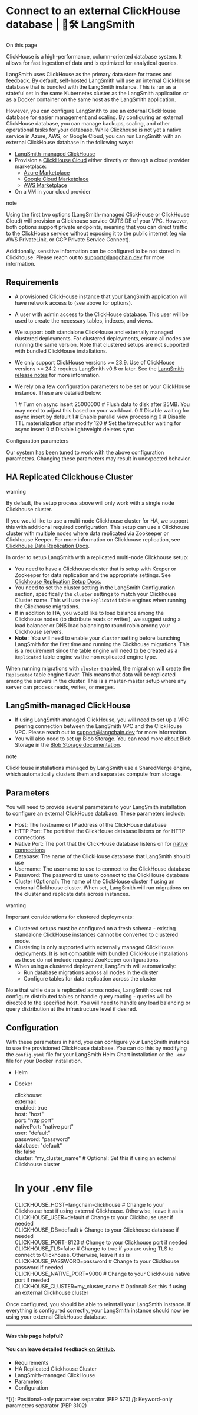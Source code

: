 # Connect to an external ClickHouse database | 🦜️🛠️ LangSmith

On this page

ClickHouse is a high-performance, column-oriented database system. It allows for fast ingestion of data and is optimized for analytical queries.

LangSmith uses ClickHouse as the primary data store for traces and feedback. By default, self-hosted LangSmith will use an internal ClickHouse database that is bundled with the LangSmith instance. This is run as a stateful set in the same Kubernetes cluster as the LangSmith application or as a Docker container on the same host as the LangSmith application.

However, you can configure LangSmith to use an external ClickHouse database for easier management and scaling. By configuring an external ClickHouse database, you can manage backups, scaling, and other operational tasks for your database. While Clickhouse is not yet a native service in Azure, AWS, or Google Cloud, you can run LangSmith with an external ClickHouse database in the following ways:

  * [LangSmith-managed ClickHouse](/self_hosting/langsmith_managed_clickhouse)
  * Provision a [ClickHouse Cloud](https://clickhouse.cloud/) either directly or through a cloud provider marketplace:
    * [Azure Marketplace](https://azuremarketplace.microsoft.com/en-us/marketplace/apps/clickhouse.clickhouse_cloud?tab=Overview)
    * [Google Cloud Marketplace](https://console.cloud.google.com/marketplace/product/clickhouse-public/clickhouse-cloud)
    * [AWS Marketplace](https://aws.amazon.com/marketplace/pp/prodview-jettukeanwrfc)
  * On a VM in your cloud provider

note

Using the first two options (LangSmith-managed ClickHouse or ClickHouse Cloud) will provision a Clickhouse service OUTSIDE of your VPC. However, both options support private endpoints, meaning that you can direct traffic to the ClickHouse service without exposing it to the public internet (eg via AWS PrivateLink, or GCP Private Service Connect).

Additionally, sensitive information can be configured to be not stored in Clickhouse. Please reach out to [support@langchain.dev](mailto:support@langchain.dev) for more information.

## Requirements​

  * A provisioned ClickHouse instance that your LangSmith application will have network access to (see above for options).
  * A user with admin access to the ClickHouse database. This user will be used to create the necessary tables, indexes, and views.
  * We support both standalone ClickHouse and externally managed clustered deployments. For clustered deployments, ensure all nodes are running the same version. Note that clustered setups are not supported with bundled ClickHouse installations.
  * We only support ClickHouse versions >= 23.9. Use of ClickHouse versions >= 24.2 requires LangSmith v0.6 or later. See the [LangSmith release notes](/self_hosting/release_notes) for more information.
  * We rely on a few configuration parameters to be set on your ClickHouse instance. These are detailed below:

    
    
    <profiles>  
      <default>  
          <async_insert>1</async_insert> # Turn on async insert  
          <async_insert_max_data_size>25000000</async_insert_max_data_size> # Flush data to disk after 25MB. You may need to adjust this based on your workload.  
          <wait_for_async_insert>0</wait_for_async_insert> # Disable waiting for async insert by default  
          <parallel_view_processing>1</parallel_view_processing> # Enable parallel view processing  
          <materialize_ttl_after_modify>0</materialize_ttl_after_modify> # Disable TTL materialization after modify  
          <wait_for_async_insert_timeout>120</wait_for_async_insert_timeout> # Set the timeout for waiting for async insert  
          <lightweight_deletes_sync>0</lightweight_deletes_sync> # Disable lightweight deletes sync  
      </default>  
    </profiles>  
    

Configuration parameters

Our system has been tuned to work with the above configuration parameters. Changing these parameters may result in unexpected behavior.

## HA Replicated Clickhouse Cluster​

warning

By default, the setup process above will only work with a single node Clickhouse cluster.

If you would like to use a multi-node Clickhouse cluster for HA, we support this with additional required configuration. This setup can use a Clickhouse cluster with multiple nodes where data replicated via Zookeeper or Clickhouse Keeper. For more information on Clickhouse replication, see [Clickhouse Data Replication Docs](https://clickhouse.com/docs/architecture/replication).

In order to setup LangSmith with a replicated multi-node Clickhouse setup:

  * You need to have a Clickhouse cluster that is setup with Keeper or Zookeeper for data replication and the appropriate settings. See [Clickhouse Replication Setup Docs](https://clickhouse.com/docs/architecture/replication).
  * You need to set the cluster setting in the LangSmith Configuration section, specifically the `cluster` settings to match your Clickhouse Cluster name. This will use the `Replicated` table engines when running the Clickhouse migrations.
  * If in addition to HA, you would like to load balance among the Clickhouse nodes (to distribute reads or writes), we suggest using a load balancer or DNS load balancing to round robin among your Clickhouse servers.
  * **Note** : You will need to enable your `cluster` setting before launching LangSmith for the first time and running the Clickhouse migrations. This is a requirement since the table engine will need to be created as a `Replicated` table engine vs the non replicated engine type.

When running migrations with `cluster` enabled, the migration will create the `Replicated` table engine flavor. This means that data will be replicated among the servers in the cluster. This is a master-master setup where any server can process reads, writes, or merges.

## LangSmith-managed ClickHouse​

  * If using LangSmith-managed ClickHouse, you will need to set up a VPC peering connection between the LangSmith VPC and the ClickHouse VPC. Please reach out to [support@langchain.dev](mailto:support@langchain.dev) for more information.
  * You will also need to set up Blob Storage. You can read more about Blob Storage in the [Blob Storage documentation](/self_hosting/configuration/blob_storage).

note

ClickHouse installations managed by LangSmith use a SharedMerge engine, which automatically clusters them and separates compute from storage.

## Parameters​

You will need to provide several parameters to your LangSmith installation to configure an external ClickHouse database. These parameters include:

  * Host: The hostname or IP address of the ClickHouse database
  * HTTP Port: The port that the ClickHouse database listens on for HTTP connections
  * Native Port: The port that the ClickHouse database listens on for [native connections](https://clickhouse.com/docs/en/interfaces/tcp)
  * Database: The name of the ClickHouse database that LangSmith should use
  * Username: The username to use to connect to the ClickHouse database
  * Password: The password to use to connect to the ClickHouse database
  * Cluster (Optional): The name of the ClickHouse cluster if using an external Clickhouse cluster. When set, LangSmith will run migrations on the cluster and replicate data across instances.

warning

Important considerations for clustered deployments:

  * Clustered setups must be configured on a fresh schema - existing standalone ClickHouse instances cannot be converted to clustered mode.
  * Clustering is only supported with externally managed ClickHouse deployments. It is not compatible with bundled ClickHouse installations as these do not include required ZooKeeper configurations.
  * When using a clustered deployment, LangSmith will automatically:
    * Run database migrations across all nodes in the cluster
    * Configure tables for data replication across the cluster

Note that while data is replicated across nodes, LangSmith does not configure distributed tables or handle query routing - queries will be directed to the specified host. You will need to handle any load balancing or query distribution at the infrastructure level if desired.

## Configuration​

With these parameters in hand, you can configure your LangSmith instance to use the provisioned ClickHouse database. You can do this by modifying the `config.yaml` file for your LangSmith Helm Chart installation or the `.env` file for your Docker installation.

  * Helm
  * Docker

    
    
      
    clickhouse:  
      external:  
        enabled: true  
        host: "host"  
        port: "http port"  
        nativePort: "native port"  
        user: "default"  
        password: "password"  
        database: "default"  
        tls: false  
        cluster: "my_cluster_name"  # Optional: Set this if using an external Clickhouse cluster  
    
    
    
    # In your .env file  
    CLICKHOUSE_HOST=langchain-clickhouse # Change to your Clickhouse host if using external Clickhouse. Otherwise, leave it as is  
    CLICKHOUSE_USER=default # Change to your Clickhouse user if needed  
    CLICKHOUSE_DB=default # Change to your Clickhouse database if needed  
    CLICKHOUSE_PORT=8123 # Change to your Clickhouse port if needed  
    CLICKHOUSE_TLS=false # Change to true if you are using TLS to connect to Clickhouse. Otherwise, leave it as is  
    CLICKHOUSE_PASSWORD=password # Change to your Clickhouse password if needed  
    CLICKHOUSE_NATIVE_PORT=9000 # Change to your Clickhouse native port if needed  
    CLICKHOUSE_CLUSTER=my_cluster_name # Optional: Set this if using an external Clickhouse cluster  
    

Once configured, you should be able to reinstall your LangSmith instance. If everything is configured correctly, your LangSmith instance should now be using your external ClickHouse database.

* * *

#### Was this page helpful?

  

#### You can leave detailed feedback [on GitHub](https://github.com/langchain-ai/langsmith-docs/issues/new?title=DOC%3A+%3CPlease+write+a+comprehensive+title+after+the+%27DOC%3A+%27+prefix%3E).

  * Requirements
  * HA Replicated Clickhouse Cluster
  * LangSmith-managed ClickHouse
  * Parameters
  * Configuration

  *[/]: Positional-only parameter separator (PEP 570)
  *[*]: Keyword-only parameters separator (PEP 3102)